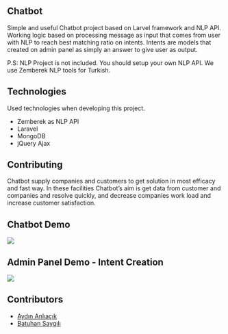 ## Chatbot

Simple and useful Chatbot project based on Larvel framework and NLP API. Working logic based on processing message as input that comes from user with NLP to reach best matching ratio on intents. Intents are models that created on admin panel as simply an answer to give user as output.

P.S: NLP Project is not included. You should setup your own NLP API. We use Zemberek NLP tools for Turkish.

## Technologies

Used technologies when developing this project.
- Zemberek as NLP API
- Laravel
- MongoDB
- jQuery Ajax

## Contributing

Chatbot supply companies and customers to get solution in most efficacy and fast way.  In these facilities Chatbot’s aim is get data from customer and companies and resolve quickly, and decrease companies work load and increase customer satisfaction.

## Chatbot Demo
<img src="http://aydinanliacik.com/img/post/chatbot-project.gif" data-canonical src="http://aydinanliacik.com/img/post/chatbot-project.gif"/>

## Admin Panel Demo - Intent Creation
<img src="http://aydinanliacik.com/img/post/chatbot-admin.gif" data-canonical src="http://aydinanliacik.com/img/post/chatbot-admin.gif"/>

## Contributors

* [Aydın Anlıaçık](https://github.com/aydinanl)
* [Batuhan Saygılı](https://github.com/koust)
